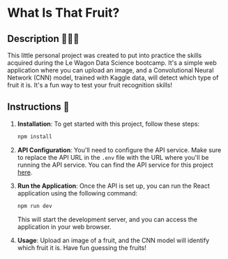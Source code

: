 # What Is That Fruit?

## Description 🍏🍌🍊

This little personal project was created to put into practice the skills acquired during the Le Wagon Data Science bootcamp. It's a simple web application where you can upload an image, and a Convolutional Neural Network (CNN) model, trained with Kaggle data, will detect which type of fruit it is. It's a fun way to test your fruit recognition skills!

## Instructions 📝

1. **Installation**: To get started with this project, follow these steps:

   ```bash
   npm install
   ```

2. **API Configuration**: You'll need to configure the API service. Make sure to replace the API URL in the `.env` file with the URL where you'll be running the API service. You can find the API service for this project [here](https://github.com/nachmz42/what-is-that-fruit-back).

3. **Run the Application**: Once the API is set up, you can run the React application using the following command:

   ```bash
   npm run dev
   ```

   This will start the development server, and you can access the application in your web browser.

4. **Usage**: Upload an image of a fruit, and the CNN model will identify which fruit it is. Have fun guessing the fruits!

```

```
